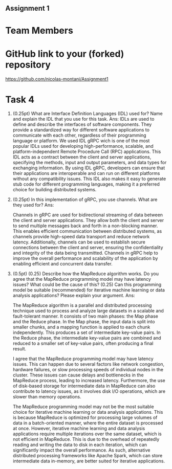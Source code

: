 Assignment 1
------------

# Team Members

# GitHub link to your (forked) repository

https://github.com/nicolas-montani/Assignment1

# Task 4

1. (0.25pt) What are Interface Definition Languages (IDL) used for? Name and explain the IDL that you use for this task.
   Ans: 
   IDLs are used to define and describe the interfaces of software components. They provide a standardized way for different software applications to communicate with each other, regardless of their programming language or platform. We used IDL gRPC wich is one of the most popular IDLs used for developing high-performance, scalable, and platform-independent Remote Procedure Call (RPC) applications. This IDL acts as a contract between the client and server applications, specifying the methods, input and output parameters, and data types for exchanging information. By using IDL gRPC, developers can ensure that their applications are interoperable and can run on different platforms without any compatibility issues. This IDL also makes it easy to generate stub code for different programming languages, making it a preferred choice for building distributed systems.


2. (0.25pt) In this implementation of gRPC, you use channels. What are they used for?
   Ans:

   Channels in gRPC are used for bidirectional streaming of data between the client and server applications. They allow both the client and server to send multiple messages back and forth in a non-blocking manner. This enables efficient communication between distributed systems, as channels provide high-speed data transport and reduce network latency. Additionally, channels can be used to establish secure connections between the client and server, ensuring the confidentiality and integrity of the data being transmitted. Channels in gRPC help to improve the overall performance and scalability of the application by enabling efficient and concurrent data transfer.

3. (0.5pt)
   (0.25) Describe how the MapReduce algorithm works. Do you agree that the MapReduce programming model may have latency issues? What could be the cause of this?
   (0.25) Can this programming model be suitable (recommended) for iterative machine learning or data analysis applications? Please explain your argument.
   Ans:

   The MapReduce algorithm is a parallel and distributed processing technique used to process and analyze large datasets in a scalable and fault-tolerant manner. It consists of two main phases: the Map phase and the Reduce phase. In the Map phase, the input data is split into smaller chunks, and a mapping function is applied to each chunk independently. This produces a set of intermediate key-value pairs. In the Reduce phase, the intermediate key-value pairs are combined and reduced to a smaller set of key-value pairs, often producing a final result.

   I agree that the MapReduce programming model may have latency issues. This can happen due to several factors like network congestion, hardware failures, or slow processing speeds of individual nodes in the cluster. These issues can cause delays and bottlenecks in the MapReduce process, leading to increased latency. Furthermore, the use of disk-based storage for intermediate data in MapReduce can also contribute to latency issues, as it involves disk I/O operations, which are slower than memory operations.

   The MapReduce programming model may not be the most suitable choice for iterative machine learning or data analysis applications. This is because MapReduce is optimized for processing large volumes of data in a batch-oriented manner, where the entire dataset is processed at once. However, iterative machine learning and data analysis applications require multiple iterations over the same dataset, which is not efficient in MapReduce. This is due to the overhead of repeatedly reading and writing the data to disk in each iteration, which can significantly impact the overall performance. As such, alternative distributed processing frameworks like Apache Spark, which can store intermediate data in-memory, are better suited for iterative applications.  